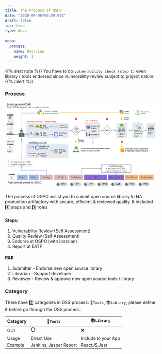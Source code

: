 ```yaml
---
title: The Process of OSPO
date: "2020-04-06T00:00:00Z"
draft: false
toc: true
type: docs 

menu:
  process:
    name: Overview
    weight: 1
---
```


{{% alert note %}}
You have to do `vulnerability check (step 1)`  even library / tools endorsed since vulnerability review subject to project nature
{{% /alert %}}

### Process

![](image-20200406092839459.png)

The process of OSPO assist you to submit open source library to HA production artifactory with secure, efficient & reviewed quality. It included 4️⃣ steps and 3️⃣ roles

#### Steps:

1. Vulnerability Review (Self Assessment)
2. Quality Review (Self Assessment)
3. Endorse at OSPO (with librarian)
4. Report at EATF

#### R&R

1. Submitter - Endorse new open source library
2. Librarian - Support developer
3. Reviewer - Review & approve new open source tools / library

### Category

There have 2️⃣ categories in OSS process: 🔨`Tools`, 📚`Library`, please define it before go through the OSS process.

| Category | 🔨`Tools`               | 📚`Library`          |
| -------- | ---------------------- | ------------------- |
| GUI      | ⭕                      | ❌                   |
| Usage    | Direct Use             | Include to your App |
| Example  | Jenkins, Jasper Report | ReactJS,Jest        |